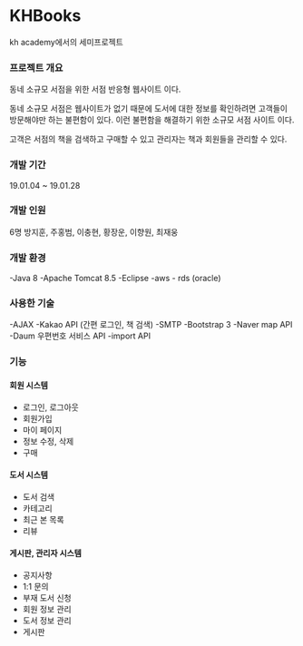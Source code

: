 # KHBooks
kh academy에서의 세미프로젝트

### 프로젝트 개요
동네 소규모 서점을 위한 서점 반응형 웹사이트 이다.

동네 소규모 서점은 웹사이트가 없기 때문에 도서에 대한 정보를 확인하려면
고객들이 방문해야만 하는 불편함이 있다. 
이런 불편함을 해결하기 위한 소규모 서점 사이트 이다.

고객은 서점의 책을 검색하고 구매할 수 있고
관리자는 책과 회원들을 관리할 수 있다.

### 개발 기간
19.01.04 ~ 19.01.28

### 개발 인원
6명
방지훈, 주홍범, 이충현, 황장운, 이향원, 최재웅

### 개발 환경
-Java 8
-Apache Tomcat 8.5
-Eclipse
-aws - rds (oracle)

### 사용한 기술
-AJAX
-Kakao API (간편 로그인, 책 검색)
-SMTP
-Bootstrap 3
-Naver map API
-Daum 우편번호 서비스 API
-import API

### 기능
#### 회원 시스템
- 로그인, 로그아웃
- 회원가입
- 마이 페이지
- 정보 수정, 삭제
- 구매
#### 도서 시스템
- 도서 검색
- 카테고리
- 최근 본 목록
- 리뷰
#### 게시판, 관리자 시스템
- 공지사항
- 1:1 문의
- 부재 도서 신청
- 회원 정보 관리
- 도서 정보 관리
- 게시판 

